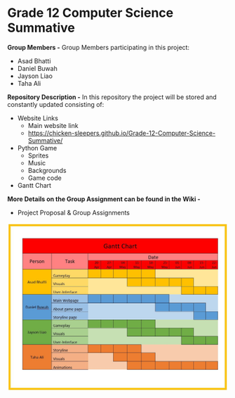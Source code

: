 # Grade 12 Computer Science Summative

**Group Members -**
Group Members participating in this project:
- Asad Bhatti
- Daniel Buwah
- Jayson Liao
- Taha Ali

**Repository Description -**
In this repository the project will be stored and constantly updated consisting of:
- Website Links
  - Main website link
  -  https://chicken-sleepers.github.io/Grade-12-Computer-Science-Summative/
- Python Game
  - Sprites
  - Music
  - Backgrounds
  - Game code
- Gantt Chart

**More Details on the Group Assignment can be found in the Wiki -**
- Project Proposal & Group Assignments

![Gantt Diagram](https://github.com/chicken-sleepers/Grade-12-Computer-Science-Summative/blob/master/Gantt%20Chart.JPG)
